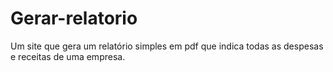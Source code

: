 # Gerar-relatorio
Um site que gera um relatório simples em pdf que indica todas as despesas e receitas de uma empresa.
